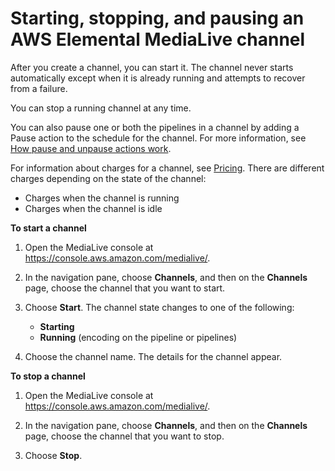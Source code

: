 # Starting, stopping, and pausing an AWS Elemental MediaLive channel<a name="starting-stopping-deleting-a-channel"></a>

After you create a channel, you can start it\. The channel never starts automatically except when it is already running and attempts to recover from a failure\.

You can stop a running channel at any time\. 

You can also pause one or both the pipelines in a channel by adding a Pause action to the schedule for the channel\. For more information, see [How pause and unpause actions work](sched-how-actions-work.md#x-actions-in-schedule-pause)\.

For information about charges for a channel, see [Pricing](pricing.md)\. There are different charges depending on the state of the channel:
+ Charges when the channel is running
+ Charges when the channel is idle

**To start a channel**

1. Open the MediaLive console at [https://console\.aws\.amazon\.com/medialive/](https://console.aws.amazon.com/medialive/)\.

1. In the navigation pane, choose **Channels**, and then on the **Channels** page, choose the channel that you want to start\.

1. Choose **Start**\. The channel state changes to one of the following:
   + **Starting**
   + **Running** \(encoding on the pipeline or pipelines\)

1. Choose the channel name\. The details for the channel appear\.

**To stop a channel**

1. Open the MediaLive console at [https://console\.aws\.amazon\.com/medialive/](https://console.aws.amazon.com/medialive/)\.

1. In the navigation pane, choose **Channels**, and then on the **Channels** page, choose the channel that you want to stop\.

1. Choose **Stop**\.